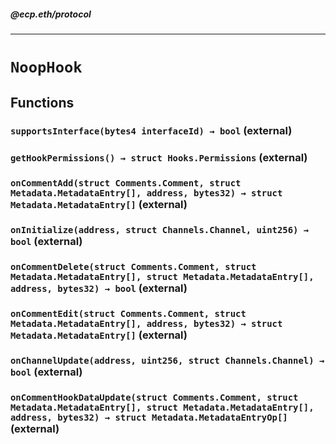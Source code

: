 ##### @ecp.eth/protocol

----

# `NoopHook`











## Functions

### `supportsInterface(bytes4 interfaceId) → bool` (external)





### `getHookPermissions() → struct Hooks.Permissions` (external)





### `onCommentAdd(struct Comments.Comment, struct Metadata.MetadataEntry[], address, bytes32) → struct Metadata.MetadataEntry[]` (external)





### `onInitialize(address, struct Channels.Channel, uint256) → bool` (external)





### `onCommentDelete(struct Comments.Comment, struct Metadata.MetadataEntry[], struct Metadata.MetadataEntry[], address, bytes32) → bool` (external)





### `onCommentEdit(struct Comments.Comment, struct Metadata.MetadataEntry[], address, bytes32) → struct Metadata.MetadataEntry[]` (external)





### `onChannelUpdate(address, uint256, struct Channels.Channel) → bool` (external)





### `onCommentHookDataUpdate(struct Comments.Comment, struct Metadata.MetadataEntry[], struct Metadata.MetadataEntry[], address, bytes32) → struct Metadata.MetadataEntryOp[]` (external)







